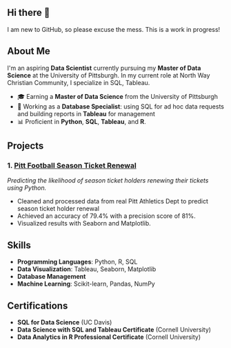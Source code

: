 ## Hi there 👋

I am new to GitHub, so please excuse the mess. This is a work in progress!

## About Me
I'm an aspiring **Data Scientist** currently pursuing my **Master of Data Science** at the University of Pittsburgh. In my current role at North Way Christian Community, I specialize in SQL, Tableau.

- 🎓 Earning a **Master of Data Science** from the University of Pittsburgh
- 💼 Working as a **Database Specialist**: using SQL for ad hoc data requests and building reports in **Tableau** for management
- 📊 Proficient in **Python**, **SQL**, **Tableau**, and **R**.

## Projects

### 1. [Pitt Football Season Ticket Renewal](https://github.com/TravisRogan/pitt_athletics)
*Predicting the likelihood of season ticket holders renewing their tickets using Python.*

- Cleaned and processed data from real Pitt Athletics Dept to predict season ticket holder renewal
- Achieved an accuracy of 79.4% with a precision score of 81%.
- Visualized results with Seaborn and Matplotlib.

## Skills
- **Programming Languages**: Python, R, SQL
- **Data Visualization**: Tableau, Seaborn, Matplotlib
- **Database Management**
- **Machine Learning**: Scikit-learn, Pandas, NumPy

## Certifications
- **SQL for Data Science** (UC Davis)
- **Data Science with SQL and Tableau Certificate** (Cornell University)
- **Data Analytics in R Professional Certificate** (Cornell University)


<!--
**TravisRogan/TravisRogan** is a ✨ _special_ ✨ repository because its `README.md` (this file) appears on your GitHub profile.

Here are some ideas to get you started:

- 🔭 I’m currently working on ...
- 🌱 I’m currently learning ...
- 👯 I’m looking to collaborate on ...
- 🤔 I’m looking for help with ...
- 💬 Ask me about ...
- 📫 How to reach me: ...
- 😄 Pronouns: ...
- ⚡ Fun fact: ...
-->
